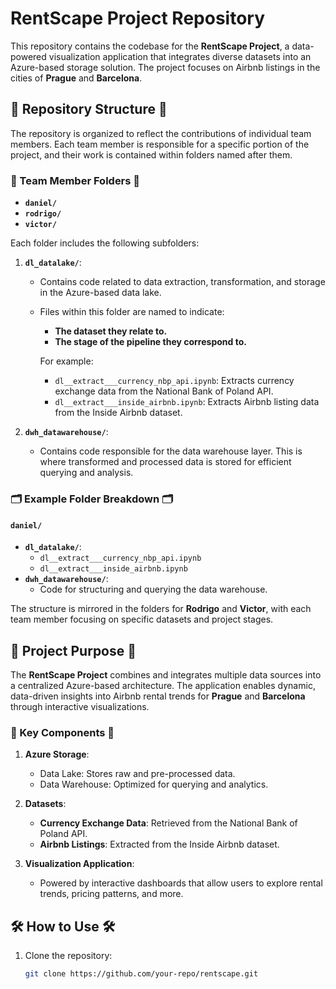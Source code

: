 # RentScape Project Repository

This repository contains the codebase for the **RentScape Project**, a data-powered visualization application that integrates diverse datasets into an Azure-based storage solution. The project focuses on Airbnb listings in the cities of **Prague** and **Barcelona**.

## 🚀 Repository Structure 🚀

The repository is organized to reflect the contributions of individual team members. Each team member is responsible for a specific portion of the project, and their work is contained within folders named after them.

### 📂 Team Member Folders 📂

- **`daniel/`**
- **`rodrigo/`**
- **`victor/`**

Each folder includes the following subfolders:

1. **`dl_datalake/`**:
   - Contains code related to data extraction, transformation, and storage in the Azure-based data lake.
   - Files within this folder are named to indicate:
     - **The dataset they relate to.**
     - **The stage of the pipeline they correspond to.**

     For example:
     - `dl__extract___currency_nbp_api.ipynb`: Extracts currency exchange data from the National Bank of Poland API.
     - `dl__extract___inside_airbnb.ipynb`: Extracts Airbnb listing data from the Inside Airbnb dataset.

2. **`dwh_datawarehouse/`**:
   - Contains code responsible for the data warehouse layer. This is where transformed and processed data is stored for efficient querying and analysis.

### 🗂 Example Folder Breakdown 🗂

#### `daniel/`
- **`dl_datalake/`**:
  - `dl__extract___currency_nbp_api.ipynb`
  - `dl__extract___inside_airbnb.ipynb`
- **`dwh_datawarehouse/`**:
  - Code for structuring and querying the data warehouse.

The structure is mirrored in the folders for **Rodrigo** and **Victor**, with each team member focusing on specific datasets and project stages.

## 🌟 Project Purpose 🌟

The **RentScape Project** combines and integrates multiple data sources into a centralized Azure-based architecture. The application enables dynamic, data-driven insights into Airbnb rental trends for **Prague** and **Barcelona** through interactive visualizations.

### 🔑 Key Components 🔑

1. **Azure Storage**:
   - Data Lake: Stores raw and pre-processed data.
   - Data Warehouse: Optimized for querying and analytics.

2. **Datasets**:
   - **Currency Exchange Data**: Retrieved from the National Bank of Poland API.
   - **Airbnb Listings**: Extracted from the Inside Airbnb dataset.

3. **Visualization Application**:
   - Powered by interactive dashboards that allow users to explore rental trends, pricing patterns, and more.

## 🛠 How to Use 🛠

1. Clone the repository:
   ```bash
   git clone https://github.com/your-repo/rentscape.git